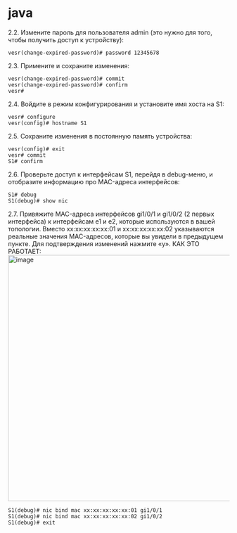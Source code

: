 # java

2.2. Измените пароль для пользователя admin (это нужно для того, чтобы получить доступ
к устройству):
```
vesr(change-expired-password)# password 12345678
```
2.3. Примените и сохраните изменения:
```
vesr(change-expired-password)# commit
vesr(change-expired-password)# confirm
vesr#
```
2.4. Войдите в режим конфигурирования и установите имя хоста на S1:
```
vesr# configure
vesr(config)# hostname S1
```
2.5. Сохраните изменения в постоянную память устройства:
```
vesr(config)# exit
vesr# commit
S1# confirm
```
2.6. Проверьте доступ к интерфейсам S1, перейдя в debug-меню, и отобразите
информацию про MAC-адреса интерфейсов:
```
S1# debug
S1(debug)# show nic
```
2.7. Привяжите MAC-адреса интерфейсов gi1/0/1 и gi1/0/2 (2 первых интерфейса) к
интерфейсам e1 и e2, которые используются в вашей топологии. Вместо xx:xx:xx:xx:xx:01
и xx:xx:xx:xx:xx:02 указываются реальные значения MAC-адресов, которые вы увидели в
предыдущем пункте. Для подтверждения изменений нажмите «y».
КАК ЭТО РАБОТАЕТ:
<img width="1022" height="560" alt="image" src="https://github.com/user-attachments/assets/08dae6b2-6066-45ba-bf44-1a53edfeae1c" />

```
S1(debug)# nic bind mac xx:xx:xx:xx:xx:01 gi1/0/1
S1(debug)# nic bind mac xx:xx:xx:xx:xx:02 gi1/0/2
S1(debug)# exit
```

```
```

```
```

```
```

```
```

```
```

```
```

```
```

```
```

```
```

```
```

```
```

```
```

```
```

```
```

